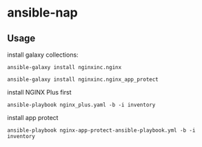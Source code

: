 # ansible-nap

## Usage

install galaxy collections:

`ansible-galaxy install nginxinc.nginx`

`ansible-galaxy install nginxinc.nginx_app_protect`

install NGINX Plus first

`ansible-playbook nginx_plus.yaml -b -i inventory`

install app protect

`ansible-playbook nginx-app-protect-ansible-playbook.yml -b -i inventory`
